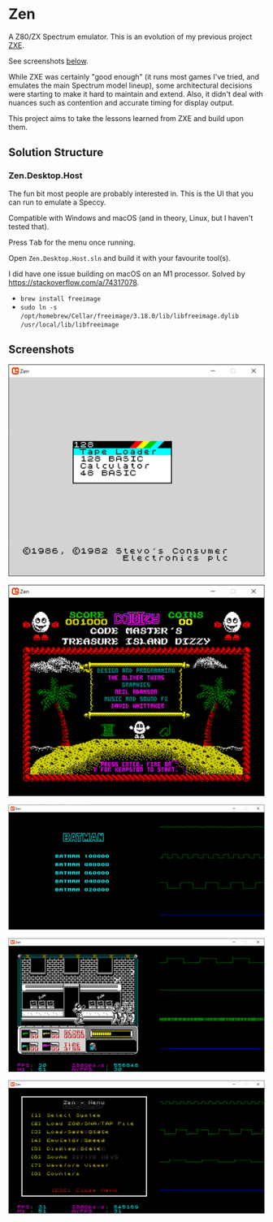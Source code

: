 # Zen

A Z80/ZX Spectrum emulator. This is an evolution of my previous project <a href="https://github.com/stevehjohn/ZXE">ZXE</a>.

See screenshots <a href="#screenshots">below</a>.

While ZXE was certainly "good enough" (it runs most games I've tried, and emulates the main Spectrum model lineup), some architectural
decisions were starting to make it hard to maintain and extend. Also, it didn't deal with nuances such as contention and accurate timing
for display output.

This project aims to take the lessons learned from ZXE and build upon them.

## Solution Structure

### Zen.Desktop.Host

The fun bit most people are probably interested in. This is the UI that you can run to emulate a Speccy.

Compatible with Windows and macOS (and in theory, Linux, but I haven't tested that).

Press <kbd>Tab</kbd> for the menu once running.

Open `Zen.Desktop.Host.sln` and build it with your favourite tool(s).

I did have one issue building on macOS on an M1 processor. Solved by https://stackoverflow.com/a/74317078.

- `brew install freeimage`
- `sudo ln -s /opt/homebrew/Cellar/freeimage/3.18.0/lib/libfreeimage.dylib /usr/local/lib/libfreeimage`

<a id="Screenshots" />

## Screenshots

![128 Boot Screen](Images/128-boot.png)

![Treasure Island Dizzy](Images/dizzy.png)

![Batman with Waveform Visualiser](Images/batman-waveform.png)

![Robocop with Waveform Visualiser](Images/robocop.png)

![Robocop with System Menu](Images/robocop-menu.png)

